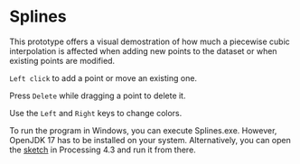
# Splines

This prototype offers a visual demostration of how much a piecewise cubic interpolation is affected when adding new points to the dataset or when existing points are modified.

```Left click``` to add a point or move an existing one.

Press ```Delete``` while dragging a point to delete it.

Use the ```Left``` and ```Right``` keys to change colors.

To run the program in Windows, you can execute Splines.exe. However, OpenJDK 17 has to be installed on your system. Alternatively, you can open the [sketch](source/Splines.pde) in Processing 4.3 and run it from there.
